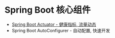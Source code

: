 # Spring Boot 核心组件

- [Spring Boot Actuator - 健康指标, 流量动态](./spring-boot-actuator.md)
- Spring Boot AutoConfigurer - 自动配置, 快速开发
